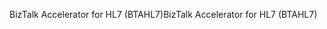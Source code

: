 <span data-ttu-id="7c16a-101">BizTalk Accelerator for HL7 (BTAHL7)</span><span class="sxs-lookup"><span data-stu-id="7c16a-101">BizTalk Accelerator for HL7 (BTAHL7)</span></span>